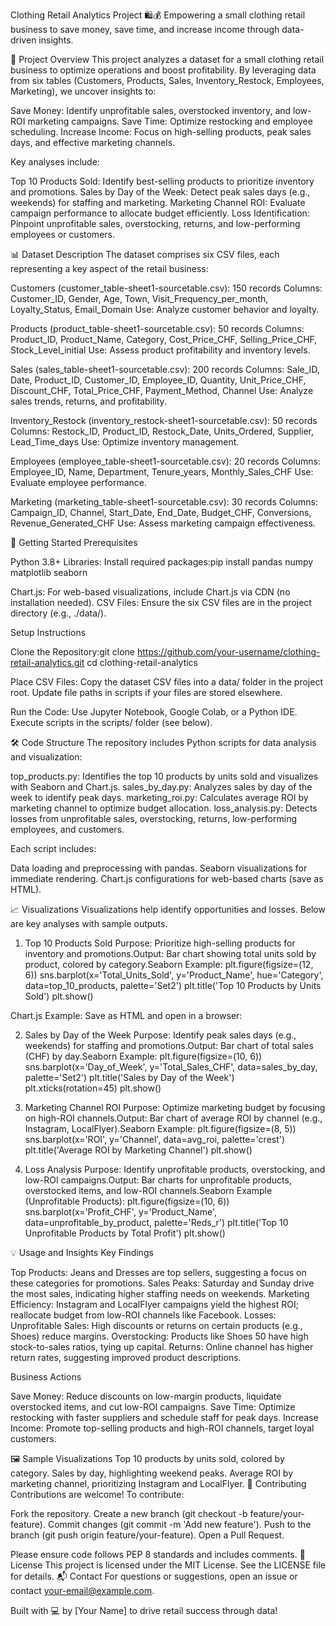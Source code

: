 Clothing Retail Analytics Project 🛍️💰
Empowering a small clothing retail business to save money, save time, and increase income through data-driven insights.

📖 Project Overview
This project analyzes a dataset for a small clothing retail business to optimize operations and boost profitability. By leveraging data from six tables (Customers, Products, Sales, Inventory_Restock, Employees, Marketing), we uncover insights to:

Save Money: Identify unprofitable sales, overstocked inventory, and low-ROI marketing campaigns.
Save Time: Optimize restocking and employee scheduling.
Increase Income: Focus on high-selling products, peak sales days, and effective marketing channels.

Key analyses include:

Top 10 Products Sold: Identify best-selling products to prioritize inventory and promotions.
Sales by Day of the Week: Detect peak sales days (e.g., weekends) for staffing and marketing.
Marketing Channel ROI: Evaluate campaign performance to allocate budget efficiently.
Loss Identification: Pinpoint unprofitable sales, overstocking, returns, and low-performing employees or customers.

📊 Dataset Description
The dataset comprises six CSV files, each representing a key aspect of the retail business:

Customers (customer_table-sheet1-sourcetable.csv): 150 records
Columns: Customer_ID, Gender, Age, Town, Visit_Frequency_per_month, Loyalty_Status, Email_Domain
Use: Analyze customer behavior and loyalty.


Products (product_table-sheet1-sourcetable.csv): 50 records
Columns: Product_ID, Product_Name, Category, Cost_Price_CHF, Selling_Price_CHF, Stock_Level_initial
Use: Assess product profitability and inventory levels.


Sales (sales_table-sheet1-sourcetable.csv): 200 records
Columns: Sale_ID, Date, Product_ID, Customer_ID, Employee_ID, Quantity, Unit_Price_CHF, Discount_CHF, Total_Price_CHF, Payment_Method, Channel
Use: Analyze sales trends, returns, and profitability.


Inventory_Restock (inventory_restock-sheet1-sourcetable.csv): 50 records
Columns: Restock_ID, Product_ID, Restock_Date, Units_Ordered, Supplier, Lead_Time_days
Use: Optimize inventory management.


Employees (employee_table-sheet1-sourcetable.csv): 20 records
Columns: Employee_ID, Name, Department, Tenure_years, Monthly_Sales_CHF
Use: Evaluate employee performance.


Marketing (marketing_table-sheet1-sourcetable.csv): 30 records
Columns: Campaign_ID, Channel, Start_Date, End_Date, Budget_CHF, Conversions, Revenue_Generated_CHF
Use: Assess marketing campaign effectiveness.



🚀 Getting Started
Prerequisites

Python 3.8+
Libraries: Install required packages:pip install pandas numpy matplotlib seaborn


Chart.js: For web-based visualizations, include Chart.js via CDN (no installation needed).
CSV Files: Ensure the six CSV files are in the project directory (e.g., ./data/).

Setup Instructions

Clone the Repository:git clone https://github.com/your-username/clothing-retail-analytics.git
cd clothing-retail-analytics


Place CSV Files:
Copy the dataset CSV files into a data/ folder in the project root.
Update file paths in scripts if your files are stored elsewhere.


Run the Code:
Use Jupyter Notebook, Google Colab, or a Python IDE.
Execute scripts in the scripts/ folder (see below).



🛠️ Code Structure
The repository includes Python scripts for data analysis and visualization:

top_products.py: Identifies the top 10 products by units sold and visualizes with Seaborn and Chart.js.
sales_by_day.py: Analyzes sales by day of the week to identify peak days.
marketing_roi.py: Calculates average ROI by marketing channel to optimize budget allocation.
loss_analysis.py: Detects losses from unprofitable sales, overstocking, returns, low-performing employees, and customers.

Each script includes:

Data loading and preprocessing with pandas.
Seaborn visualizations for immediate rendering.
Chart.js configurations for web-based charts (save as HTML).

📈 Visualizations
Visualizations help identify opportunities and losses. Below are key analyses with sample outputs.
1. Top 10 Products Sold
Purpose: Prioritize high-selling products for inventory and promotions.Output: Bar chart showing total units sold by product, colored by category.Seaborn Example:
plt.figure(figsize=(12, 6))
sns.barplot(x='Total_Units_Sold', y='Product_Name', hue='Category', data=top_10_products, palette='Set2')
plt.title('Top 10 Products by Units Sold')
plt.show()

Chart.js Example: Save as HTML and open in a browser:
<canvas id="myChart"></canvas>
<script src="https://cdn.jsdelivr.net/npm/chart.js"></script>
<script>
  const ctx = document.getElementById('myChart').getContext('2d');
  new Chart(ctx, { /* Chart.js config from top_products.py */ });
</script>

2. Sales by Day of the Week
Purpose: Identify peak sales days (e.g., weekends) for staffing and promotions.Output: Bar chart of total sales (CHF) by day.Seaborn Example:
plt.figure(figsize=(10, 6))
sns.barplot(x='Day_of_Week', y='Total_Sales_CHF', data=sales_by_day, palette='Set2')
plt.title('Sales by Day of the Week')
plt.xticks(rotation=45)
plt.show()

3. Marketing Channel ROI
Purpose: Optimize marketing budget by focusing on high-ROI channels.Output: Bar chart of average ROI by channel (e.g., Instagram, LocalFlyer).Seaborn Example:
plt.figure(figsize=(8, 5))
sns.barplot(x='ROI', y='Channel', data=avg_roi, palette='crest')
plt.title('Average ROI by Marketing Channel')
plt.show()

4. Loss Analysis
Purpose: Identify unprofitable products, overstocking, and low-ROI campaigns.Output: Bar charts for unprofitable products, overstocked items, and low-ROI channels.Seaborn Example (Unprofitable Products):
plt.figure(figsize=(10, 6))
sns.barplot(x='Profit_CHF', y='Product_Name', data=unprofitable_by_product, palette='Reds_r')
plt.title('Top 10 Unprofitable Products by Total Profit')
plt.show()

💡 Usage and Insights
Key Findings

Top Products: Jeans and Dresses are top sellers, suggesting a focus on these categories for promotions.
Sales Peaks: Saturday and Sunday drive the most sales, indicating higher staffing needs on weekends.
Marketing Efficiency: Instagram and LocalFlyer campaigns yield the highest ROI; reallocate budget from low-ROI channels like Facebook.
Losses:
Unprofitable Sales: High discounts or returns on certain products (e.g., Shoes) reduce margins.
Overstocking: Products like Shoes 50 have high stock-to-sales ratios, tying up capital.
Returns: Online channel has higher return rates, suggesting improved product descriptions.



Business Actions

Save Money: Reduce discounts on low-margin products, liquidate overstocked items, and cut low-ROI campaigns.
Save Time: Optimize restocking with faster suppliers and schedule staff for peak days.
Increase Income: Promote top-selling products and high-ROI channels, target loyal customers.

🖼️ Sample Visualizations
Top 10 products by units sold, colored by category.
Sales by day, highlighting weekend peaks.
Average ROI by marketing channel, prioritizing Instagram and LocalFlyer.
🤝 Contributing
Contributions are welcome! To contribute:

Fork the repository.
Create a new branch (git checkout -b feature/your-feature).
Commit changes (git commit -m 'Add new feature').
Push to the branch (git push origin feature/your-feature).
Open a Pull Request.

Please ensure code follows PEP 8 standards and includes comments.
📜 License
This project is licensed under the MIT License. See the LICENSE file for details.
📬 Contact
For questions or suggestions, open an issue or contact your-email@example.com.

Built with 💻 by [Your Name] to drive retail success through data!

